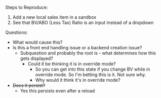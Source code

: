 Steps to Reproduce: 
1. Add a new local sales item in a sandbox
2. See that BV/ABO (Less Tax) Ratio is an input instead of a dropdown


Questions: 
- What would cause this? 
- Is this a front end handling issue or a backend creation issue?
	- Subquestion and probably the root is - what determines how this gets displayed? 
		- Could it be thinking it is in override mode?
			- So you can get into this state if you change BV while in override mode. So I'm betting this is it. Not sure why. 
			- Why would it think it's in override mode? 
- ~~Does it persist?~~
	- Yes this persists even after a reload
